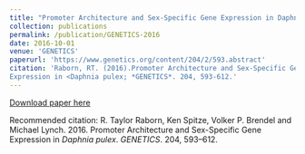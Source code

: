 ```yaml
---
title: "Promoter Architecture and Sex-Specific Gene Expression in Daphnia pulex"
collection: publications
permalink: /publication/GENETICS-2016
date: 2016-10-01
venue: 'GENETICS'
paperurl: 'https://www.genetics.org/content/204/2/593.abstract'
citation: 'Raborn, RT. (2016).Promoter Architecture and Sex-Specific Gene
Expression in <Daphnia pulex; *GENETICS*. 204, 593-612.'
---
```

[Download paper here](https://www.genetics.org/content/genetics/204/2/593.full.pdf)

Recommended citation: R. Taylor Raborn, Ken Spitze, Volker P. Brendel and Michael Lynch. 2016. Promoter Architecture and Sex-Specific Gene
Expression in *Daphnia pulex*. *GENETICS*. 204, 593–612.